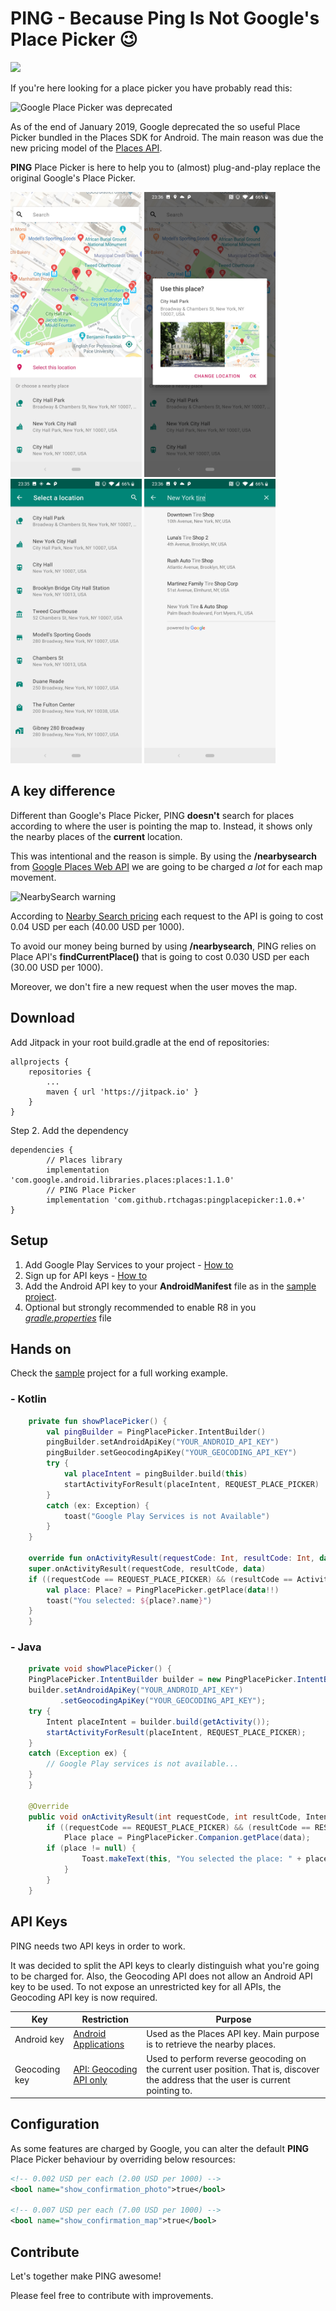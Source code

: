 # PING - Because Ping Is Not Google's Place Picker 😉
[![](https://jitpack.io/v/rtchagas/pingplacepicker.svg)](https://jitpack.io/#rtchagas/pingplacepicker)

 
If you're here looking for a place picker you have probably read this:

![Google Place Picker was deprecated](https://github.com/rtchagas/pingplacepicker/blob/master/images/google_picker_deprecated.png?raw=true)

As of the end of January 2019, Google deprecated the so useful Place Picker bundled in the Places SDK for Android.
The main reason was due the new pricing model of the [Places API](https://developers.google.com/places/android-sdk/usage-and-billing).

**PING** Place Picker is here to help you to (almost) plug-and-play replace the original Google's Place Picker.

<img src="images/screenshot_1.jpg" alt="Map expanded" width="210"/> <img src="images/screenshot_4.jpg" alt="Place selected" width="210"/> <img src="images/screenshot_2.jpg" alt="Results expanded" width="210"/> <img src="images/screenshot_3.jpg" alt="Search result" width="210"/>

## A key difference

Different than Google's Place Picker, PING **doesn't** search for places according to where the user is pointing the map to. Instead, it shows only the nearby places of the **current** location.

This was intentional and the reason is simple. By using the **/nearbysearch** from [Google Places Web API](https://developers.google.com/places/web-service/search#PlaceSearchRequests) we are going to be charged *a lot* for each map movement.

![NearbySearch warning](https://github.com/rtchagas/pingplacepicker/blob/master/images/nearby_search_warning.png?raw=true)

According to [Nearby Search pricing](https://developers.google.com/maps/billing/understanding-cost-of-use#nearby-search) each request to the API is going to cost 0.04 USD per each (40.00 USD per 1000).

To avoid our money being burned by using **/nearbysearch**, PING relies on Place API's **findCurrentPlace()** that is going to cost 0.030 USD per each  (30.00 USD per 1000).

Moreover, we don't fire a new request when the user moves the map.


## Download

Add Jitpack in your root build.gradle at the end of repositories:

	allprojects {
		repositories {
			...
			maven { url 'https://jitpack.io' }
		}
	}
  
Step 2. Add the dependency

	dependencies {
	        // Places library  
            implementation 'com.google.android.libraries.places:places:1.1.0'
	        // PING Place Picker
	        implementation 'com.github.rtchagas:pingplacepicker:1.0.+'
	}

## Setup

 1. Add Google Play Services to your project - [How to](https://developers.google.com/android/guides/setup)
 2. Sign up for API keys - [How to](https://developers.google.com/places/android-sdk/signup)
 3. Add the Android API key to your **AndroidManifest** file as in the [sample project](https://github.com/rtchagas/pingplacepicker/blob/master/sample/src/main/AndroidManifest.xml#L15).
 4. Optional but strongly recommended to enable R8 in you *[gradle.properties](https://github.com/rtchagas/pingplacepicker/blob/master/gradle.properties#L12)* file

## Hands on

Check the [sample](https://github.com/rtchagas/pingplacepicker/tree/master/sample) project for a full working example.

### - Kotlin
```kotlin
    private fun showPlacePicker() {  
        val pingBuilder = PingPlacePicker.IntentBuilder()  
        pingBuilder.setAndroidApiKey("YOUR_ANDROID_API_KEY")  
        pingBuilder.setGeocodingApiKey("YOUR_GEOCODING_API_KEY")
        try {
            val placeIntent = pingBuilder.build(this)
            startActivityForResult(placeIntent, REQUEST_PLACE_PICKER)
        }
        catch (ex: Exception) {  
            toast("Google Play Services is not Available")  
        }
    }
    
    override fun onActivityResult(requestCode: Int, resultCode: Int, data: Intent?) {  
	super.onActivityResult(requestCode, resultCode, data)  
	if ((requestCode == REQUEST_PLACE_PICKER) && (resultCode == Activity.RESULT_OK)) {  
	    val place: Place? = PingPlacePicker.getPlace(data!!)  
	    toast("You selected: ${place?.name}")  
	}  
    }
```

### - Java
```java
    private void showPlacePicker() {
	PingPlacePicker.IntentBuilder builder = new PingPlacePicker.IntentBuilder();
	builder.setAndroidApiKey("YOUR_ANDROID_API_KEY")  
	       .setGeocodingApiKey("YOUR_GEOCODING_API_KEY");
	try {
	    Intent placeIntent = builder.build(getActivity());  
	    startActivityForResult(placeIntent, REQUEST_PLACE_PICKER);  
	}  
	catch (Exception ex) {  
	    // Google Play services is not available... 
	}
    }
    
    @Override  
    public void onActivityResult(int requestCode, int resultCode, Intent data) {  
        if ((requestCode == REQUEST_PLACE_PICKER) && (resultCode == RESULT_OK)) {  
            Place place = PingPlacePicker.Companion.getPlace(data);  
	    if (place != null) {  
                Toast.makeText(this, "You selected the place: " + place.getName(), Toast.LENGTH_SHORT).show();
            }  
        }
    }
```

## API Keys

PING needs two API keys in order to work.

It was decided to split the API keys to clearly distinguish what you're going to be charged for. Also, the Geocoding API does not allow an Android API key to be used. To not expose an unrestricted key for all APIs, the Geocoding API key is now required.

| Key | Restriction | Purpose
|--|--|--|
| Android key | [Android Applications](https://developers.google.com/places/android-sdk/signup#restrict-key) | Used as the Places API key. Main purpose is to retrieve the nearby places.
| Geocoding key | [API: Geocoding API only](https://cloud.google.com/docs/authentication/api-keys#api_key_restrictions) | Used to perform reverse geocoding on the current user position. That is, discover the address that the user is current pointing to.

## Configuration

As some features are charged by Google, you can alter the default **PING** Place Picker behaviour by overriding below resources:

```xml  
<!-- 0.002 USD per each (2.00 USD per 1000) -->  
<bool name="show_confirmation_photo">true</bool>  

<!-- 0.007 USD per each (7.00 USD per 1000) -->  
<bool name="show_confirmation_map">true</bool>
```

## Contribute

Let's together make PING awesome!

Please feel free to contribute with improvements.

<!--stackedit_data:
eyJoaXN0b3J5IjpbLTE2OTEwOTMwMTIsNjk1MDQ1MzY0LDE4NT
I5NDk5MDUsMjAwMTQ0MzM5OSwyODIyMTI1MjFdfQ==
-->
